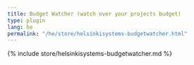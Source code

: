 ```yaml
---
title: Budget Watcher (watch over your projects budget)
type: plugin
lang: he
permalink: "/he/store/helsinkisystems-budgetwatcher.html"
---
```


{% include store/helsinkisystems-budgetwatcher.md %}
